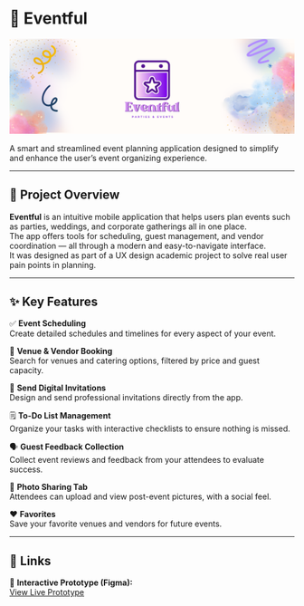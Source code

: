 # 🎉 Eventful

<p align="center">
  <img src="https://github.com/Nuv09/Eventful/blob/main/logo.png?raw=true" width="1000" alt="Eventful Logo"/>
</p>

A smart and streamlined event planning application designed to simplify and enhance the user’s event organizing experience.

---

## 📱 Project Overview

**Eventful** is an intuitive mobile application that helps users plan events such as parties, weddings, and corporate gatherings all in one place.  
The app offers tools for scheduling, guest management, and vendor coordination — all through a modern and easy-to-navigate interface.  
It was designed as part of a UX design academic project to solve real user pain points in planning.

---

## ✨ Key Features

✅ **Event Scheduling**  
Create detailed schedules and timelines for every aspect of your event.

📍 **Venue & Vendor Booking**  
Search for venues and catering options, filtered by price and guest capacity.

📨 **Send Digital Invitations**  
Design and send professional invitations directly from the app.

🗒️ **To-Do List Management**  
Organize your tasks with interactive checklists to ensure nothing is missed.

🗣️ **Guest Feedback Collection**  
Collect event reviews and feedback from your attendees to evaluate success.

📸 **Photo Sharing Tab**  
Attendees can upload and view post-event pictures, with a social feel.

❤️ **Favorites**  
Save your favorite venues and vendors for future events.

---

## 🔗 Links

🎨 **Interactive Prototype (Figma):**  
[View Live Prototype](https://www.figma.com/proto/HY9o1k7gzhUv9Ok34mQV9y/UX-Project?type=design&node-id=167-6379&t=Ng82eYyHLNTMYfmV-1&scaling=scale-down&page-id=167%3A5996&starting-point-node-id=167%3A6379)
